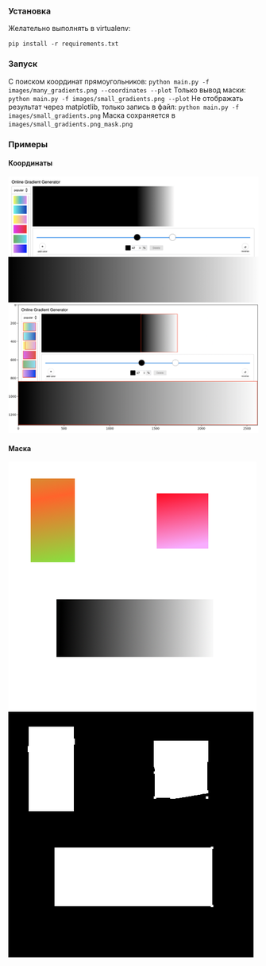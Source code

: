 ### Установка
Желательно выполнять в virtualenv:
```
pip install -r requirements.txt
```

### Запуск
С поиском координат прямоугольников: `python main.py -f images/many_gradients.png --coordinates --plot`
Только вывод маски: `python main.py -f images/small_gradients.png --plot`
Не отображать результат через matplotlib, только запись в файл: `python main.py -f images/small_gradients.png`
Маска сохраняется в `images/small_gradients.png_mask.png`


### Примеры
#### Координаты
![image info](./images/many_gradients.png)
![image info](./images/many_gradients_coordinates.png)



#### Маска
![image info](./images/small_gradients.png)
![image info](./images/small_gradients.png_mask.png)
